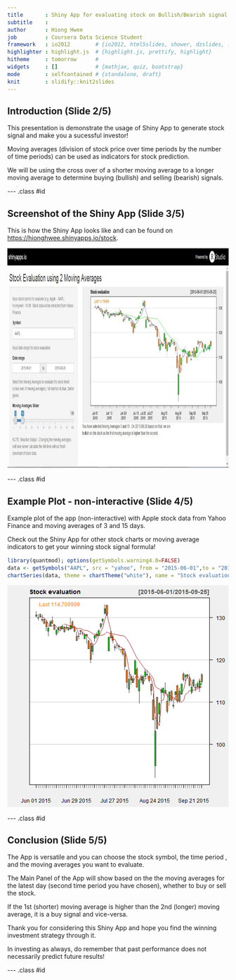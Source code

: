```yaml
---
title       : Shiny App for evaluating stock on Bullish/Bearish signal through moving averages
subtitle    : 
author      : Hiong Hwee
job         : Coursera Data Science Student
framework   : io2012        # {io2012, html5slides, shower, dzslides, ...}
highlighter : highlight.js  # {highlight.js, prettify, highlight}
hitheme     : tomorrow      # 
widgets     : []            # {mathjax, quiz, bootstrap}
mode        : selfcontained # {standalone, draft}
knit        : slidify::knit2slides
---
```


## Introduction (Slide 2/5)

<p>This presentation is demonstrate the usage of Shiny App to generate stock signal and make you a sucessful investor!</p>

<p>Moving averages (division of stock price over time periods by the number of time periods) can be used as indicators for stock prediction. </p>

We will be using the cross over of a shorter moving average to a longer moving average to determine buying (bullish) and selling (bearish) signals.

--- .class #id 

## Screenshot of the Shiny App (Slide 3/5)

This is how the Shiny App looks like and can be found on https://hionghwee.shinyapps.io/stock.

<div style='text-align: center;'>
<img height='500' width='1000' src='./assets/img/Course9.jpg' />
</div>


--- .class #id 


## Example Plot - non-interactive (Slide 4/5)
<p>Example plot of the app (non-interactive) with Apple stock data from Yahoo Finance and moving averages of 3 and 15 days. </p>

Check out the Shiny App for other stock charts or moving average indicators to get your winning stock signal formula!

```r
library(quantmod); options(getSymbols.warning4.0=FALSE)
data <- getSymbols("AAPL", src = "yahoo", from = "2015-06-01",to = "2015-09-26", auto.assign = FALSE)
chartSeries(data, theme = chartTheme("white"), name = "Stock evaluation", type = "candlesticks", TA= "addSMA(n=3);addSMA(n=15)")
```

![plot of chunk unnamed-chunk-1](assets/fig/unnamed-chunk-1-1.png) 

--- .class #id 


## Conclusion (Slide 5/5)

<p>The App is versatile and you can choose the stock symbol, the time period , and the moving averages you want to evaluate. </p>

<p>The Main Panel of the App will show based on the the moving averages for the latest day (second time period you have chosen), whether to buy or sell the stock. </p>

<p>If the 1st (shorter) moving average is higher than the 2nd (longer) moving average, it is a buy signal and vice-versa.</p>

<p>Thank you for considering this Shiny App and hope you find the winning investment strategy through it. </p>

In investing as always, do remember that past performance does not necessarily predict future results!

--- .class #id 

